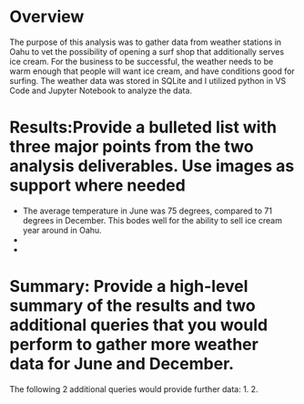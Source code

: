 # Overview
The purpose of this analysis was to gather data from weather stations in Oahu to vet the possibility of opening a surf shop that additionally serves ice cream. For the business to be successful, the weather needs to be warm enough that people will want ice cream, and have conditions good for surfing. The weather data was stored in SQLite and I utilized python in VS Code and Jupyter Notebook to analyze the data.

# Results:Provide a bulleted list with three major points from the two analysis deliverables. Use images as support where needed

- The average temperature in June was 75 degrees, compared to 71 degrees in December. This bodes well for the ability to sell ice cream year around in Oahu.
- 
- 
# Summary: Provide a high-level summary of the results and two additional queries that you would perform to gather more weather data for June and December.


The following 2 additional queries would provide further data:
1. 
2. 
